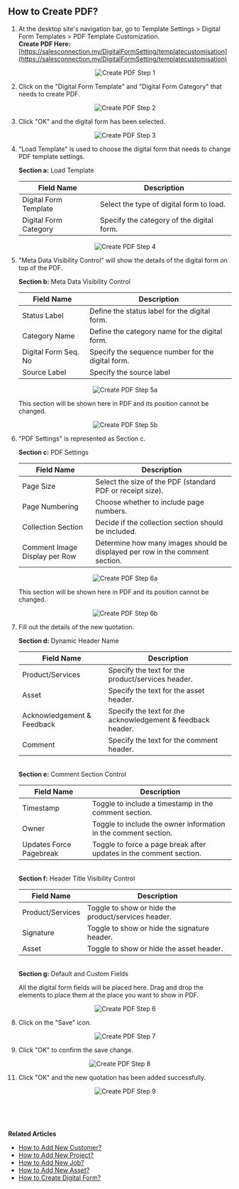 ## How to Create PDF?
    
  1. At the desktop site's navigation bar, go to Template Settings > Digital Form Templates > PDF Template Customization.<br>
     **Create PDF Here:** [https://salesconnection.my/DigitalFormSetting/templatecustomisation](https://salesconnection.my/DigitalFormSetting/templatecustomisation)<br>
     
     <p align="center">
       <img src="img/Create_PDF_Step_1.png" alt="Create PDF Step 1">
     </p>

  2. Click on the "Digital Form Template" and "Digital Form Category" that needs to create PDF.<br>

     <p align="center">
       <img src="img/Create_PDF_Step_2.png" alt="Create PDF Step 2">
     </p>

  3. Click "OK" and the digital form has been selected.<br>

     <p align="center">
       <img src="img/Create_PDF_Step_3.png" alt="Create PDF Step 3">
     </p>
  
  4. "Load Template" is used to choose the digital form that needs to change PDF template settings.<br>

     **Section a:** Load Template<br>
     
     | Field Name | Description |
     |------------|-------------|
     | Digital Form Template | Select the type of digital form to load. |
     | Digital Form Category | Specify the category of the digital form. |
     
     <p align="center">
       <img src="img/Create_PDF_Step_4.png" alt="Create PDF Step 4">
     </p>
     
  5. "Meta Data Visibility Control" will show the details of the digital form on top of the PDF.<br>

     **Section b:** Meta Data Visibility Control

     | Field Name | Description |
     |------------|-------------|
     | Status Label | Define the status label for the digital form. |
     | Category Name | Define the category name for the digital form. |
     | Digital Form Seq. No | Specify the sequence number for the digital form. |
     | Source Label | Specify the source label |
     
     <p align="center">
       <img src="img/Create_PDF_Step_5a.png" alt="Create PDF Step 5a">
     </p>

     This section will be shown here in PDF and its position cannot be changed.<br>
     
     <p align="center">
       <img src="img/Create_PDF_Step_5b.png" alt="Create PDF Step 5b">
     </p>

  6. "PDF Settings" is represented as Section c.<br>

     **Section c:** PDF Settings
     
     | Field Name | Description |
     |------------|-------------|
     | Page Size| Select the size of the PDF (standard PDF or receipt size). |
     | Page Numbering | Choose whether to include page numbers. |
     | Collection Section | Decide if the collection section should be included. |
     | Comment Image Display per Row | Determine how many images should be displayed per row in the comment section. |

     <p align="center">
       <img src="img/Create_PDF_Step_6a.png" alt="Create PDF Step 6a">
     </p>

     This section will be shown here in PDF and its position cannot be changed.<br>
     
     <p align="center">
       <img src="img/Create_PDF_Step_6b.png" alt="Create PDF Step 6b">
     </p>
     
  8. Fill out the details of the new quotation.<br>

     **Section d:** Dynamic Header Name
     
     | Field Name | Description |
     |------------|-------------|
     | Product/Services | Specify the text for the product/services header. |
     | Asset | Specify the text for the asset header. |
     | Acknowledgement & Feedback | Specify the text for the acknowledgement & feedback header. |
     | Comment | Specify the text for the comment header. |

     <br>**Section e:** Comment Section Control

     | Field Name | Description |
     |------------|-------------|
     | Timestamp | Toggle to include a timestamp in the comment section. |
     | Owner | Toggle to include the owner information in the comment section. |
     | Updates Force Pagebreak | Toggle to force a page break after updates in the comment section. |

     <br>**Section f:** Header Title Visibility Control

     | Field Name | Description |
     |------------|-------------|
     | Product/Services | Toggle to show or hide the product/services header. |
     | Signature | Toggle to show or hide the signature header. |
     | Asset | Toggle to show or hide the asset header. |

     <br>**Section g:** Default and Custom Fields

     All the digital form fields will be placed here. Drag and drop the elements to place them at the place you want to show in PDF.<br> 

     <p align="center">
       <img src="img/Create_PDF_Step_6.png" alt="Create PDF Step 6">
     </p>

9. Click on the "Save" icon.<br>

     <p align="center">
       <img src="img/Create_PDF_Step_7.png" alt="Create PDF Step 7">
     </p>

10. Click "OK" to confirm the save change.<br>

   <p align="center">
       <img src="img/Create_PDF_Step_8.png" alt="Create PDF Step 8">
     </p>

11. Click "OK" and the new quotation has been added successfully.<br>

     <p align="center">
       <img src="img/Create_PDF_Step_9.png" alt="Create PDF Step 9">
     </p>
     <br><br><br>

**Related Articles**<br>
- [How to Add New Customer?](Add_New_Customer.md)
- [How to Add New Project?](Add_New_Project.md)
- [How to Add New Job?](Add_New_Job.md)
- [How to Add New Asset?](How_to_Add_New_Asset.md)
- [How to Create Digital Form?](Create_Digital_Form.md)
